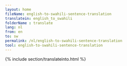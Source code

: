 ```yaml
---
layout: home
fileName: english-to-swahili-sentence-translation
translatein: english_to_swahili
folderName : translate
lang: nl
from: en
to: sw
permalink: /nl/english-to-swahili-sentence-translation
tool: english-to-swahili-sentence-translation
---
```

{% include section/translateinto.html %}